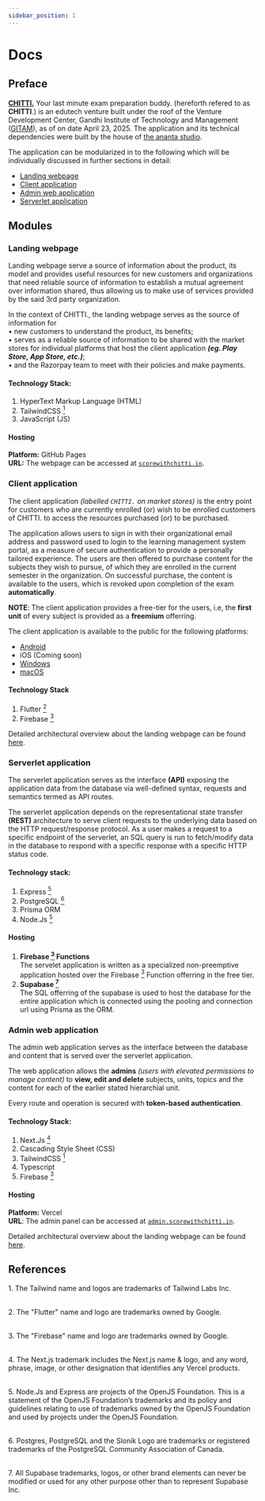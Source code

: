 ```yaml
---
sidebar_position: 1
---
```


# Docs

## Preface

**[CHITTI.](https://scorewithchitti.in)** Your last minute exam preparation buddy. (hereforth refered to as **CHITTI**.) is an edutech venture built under the roof of the Venture Development Center, Gandhi Institute of Technology and Management ([GITAM](https://gitam.edu)), as of on date April 23, 2025. The application and its technical dependencies were built by the house of [the ananta studio](https://theananta.in).

The application can be modularized in to the following which will be individually discussed in further sections in detail:

- [Landing webpage](#landing-webpage)
- [Client application](#client-application)
- [Admin web application](#admin-web-application)
- [Serverlet application](#serverlet-application)

## Modules

### Landing webpage

Landing webpage serve a source of information about the product, its model and provides useful resources for new customers and organizations that need reliable source of information to establish a mutual agreement over information shared, thus allowing us to make use of services provided by the said 3rd party organization.

In the context of CHITTI., the landing webpage serves as the source of information for\
• new customers to understand the product, its benefits;\
• serves as a reliable source of information to be shared with the market stores for individual platforms that host the client application **_(eg. Play Store, App Store, etc.)_**;\
• and the Razorpay team to meet with their policies and make payments.

#### Technology Stack:

1. HyperText Markup Language (HTML)
2. TailwindCSS [<sup>1</sup>](#references-1)
3. JavaScript (JS)

#### Hosting

**Platform:** GitHub Pages\
**URL:** The webpage can be accessed at [`scorewithchitti.in`](https://scorewithchitti.in).

<!-- Detailed architectural overview about the landing webpage can be found [here](/docs/landing/overview). -->

### Client application

The client application _(labelled `CHITTI.` on market stores)_ is the entry point for customers who are currently enrolled (or) wish to be enrolled customers of CHITTI. to access the resources purchased (or) to be purchased.

The application allows users to sign in with their organizational email address and password used to login to the learning management system portal, as a measure of secure authentication to provide a personally tailored experience. The users are then offered to purchase content for the subjects they wish to pursue, of which they are enrolled in the current semester in the organization. On successful purchase, the content is available to the users, which is revoked upon completion of the exam **automatically**.

**NOTE**: The client application provides a free-tier for the users, i.e, the **first unit** of every subject is provided as a **freemium** offerring.

The client application is available to the public for the following platforms:

- [Android](https://github.com/TheAnanta/chitti-app/releases/download/1.0.1/score-with-chitti-app.apk)
- iOS (Coming soon)
- [Windows](https://github.com/TheAnanta/chitti-app/releases/download/1.0.1/chitti.exe)
- [macOS](https://github.com/TheAnanta/chitti-app/releases/download/1.0.1/chitti-macos.zip)

#### Technology Stack

1. Flutter [<sup>2</sup>](#references-2)
2. Firebase [<sup>3</sup>](#references-3)

Detailed architectural overview about the landing webpage can be found [here](/docs/client-app/overview).

### Serverlet application

The serverlet application serves as the interface **(API)** exposing the application data from the database via well-defined syntax, requests and semantics termed as API routes.

The serverlet application depends on the representational state transfer **(REST)** architecture to serve client requests to the underlying data based on the HTTP request/response protocol. As a user makes a request to a specific endpoint of the serverlet, an SQL query is run to fetch/modify data in the database to respond with a specific response with a specific HTTP status code.

#### Technology stack:

1. Express [<sup>5</sup>](#references-5)
2. PostgreSQL [<sup>6</sup>](#references-6)
3. Prisma ORM
4. Node.Js [<sup>5</sup>](#references-5)

#### Hosting

1. **Firebase [<sup>3</sup>](#references-3) Functions**\
   The servelet application is written as a specialized non-preemptive application hosted over the Firebase [<sup>3</sup>](#references-3) Function offerring in the free tier.
2. **Supabase [<sup>7</sup>](#references-7)**\
   The SQL offerring of the supabase is used to host the database for the entire application which is connected using the pooling and connection url using Prisma as the ORM.

### Admin web application

The admin web application serves as the interface between the database and content that is served over the serverlet application.

The web application allows the **admins** _(users with elevated permissions to manage content)_ to **view, edit and delete** subjects, units, topics and the content for each of the earlier stated hierarchial unit.

Every route and operation is secured with **token-based authentication**.

#### Technology Stack:

1. Next.Js [<sup>4</sup>](#references-4)
2. Cascading Style Sheet (CSS)
3. TailwindCSS [<sup>1</sup>](#references-1)
4. Typescript
5. Firebase [<sup>3</sup>](#references-3)

#### Hosting

**Platform:** Vercel\
**URL**: The admin panel can be accessed at [`admin.scorewithchitti.in`](https://admin.scorewithchitti.in).

Detailed architectural overview about the landing webpage can be found [here](/docs/admin-app/overview).

## References

<span id="references-1">1. The Tailwind name and logos are trademarks of Tailwind Labs Inc.</span><br/><br/>

<span id="references-2">2. The "Flutter" name and logo are trademarks owned by Google.</span><br/><br/>

<span id="references-3">3. The "Firebase" name and logo are trademarks owned by Google.</span><br/><br/>

<span id="references-4">4. The Next.js trademark includes the Next.js name & logo, and any word, phrase, image, or other designation that identifies any Vercel products.</span><br/><br/>

<span id="references-5">5. Node.Js and Express are projects of the OpenJS Foundation. This is a statement of the OpenJS Foundation’s trademarks and its policy and guidelines relating to use of
trademarks owned by the OpenJS Foundation and used by projects under the OpenJS Foundation.</span><br/><br/>

<span id="references-6">6. Postgres, PostgreSQL and the Slonik Logo are trademarks or registered trademarks of the PostgreSQL Community Association of Canada.</span><br/><br/>

<span id="references-7">7. All Supabase trademarks, logos, or other brand elements can never be modified or used for any other purpose other than to represent Supabase Inc.</span><br/><br/>
